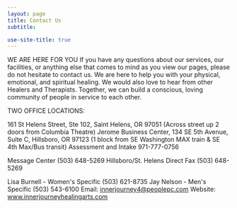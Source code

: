 ```yaml
---
layout: page
title: Contact Us
subtitle:

use-site-title: true
---
```


WE ARE HERE FOR YOU
If you have any questions about our services, our facilities, or anything else that comes to mind as you view our pages, please do not hesitate to contact us. We are here to help you with your physical, emotional, and spiritual healing. We would also love to hear from other Healers and Therapists. Together, we can build a conscious, loving community of people in service to each other.


TWO OFFICE LOCATIONS:

 161 St Helens Street, Ste 102, Saint Helens, OR 97051
(Across street up 2 doors from Columbia Theatre)
 Jerome Business Center, 134 SE 5th Avenue, Suite C, Hillsboro, OR  97123
(1 block from SE Washington MAX train &  SE 4th Max/Bus transit)
Assessment and Intake
971-777-0756

Message Center (503) 648-5269
Hillsboro/St. Helens Direct Fax (503) 648-5269

Lisa Burnell - Women's Specific (503) 621-8735
Jay Nelson - Men's Specific (503) 543-6100
Email: innerjourney4@peoplepc.com
Website: www.innerjourneyhealingarts.com
